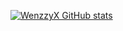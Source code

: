 [![WenzzyX GitHub stats](https://github-readme-stats.vercel.app/api?username=WenzzyX)](https://github.com/anuraghazra/github-readme-stats)
